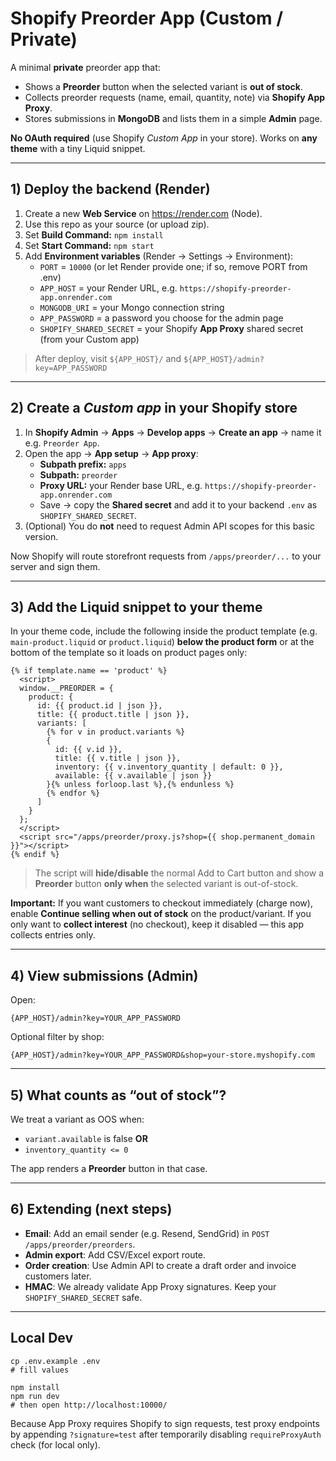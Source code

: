# Shopify Preorder App (Custom / Private)

A minimal **private** preorder app that:
- Shows a **Preorder** button when the selected variant is **out of stock**.
- Collects preorder requests (name, email, quantity, note) via **Shopify App Proxy**.
- Stores submissions in **MongoDB** and lists them in a simple **Admin** page.

**No OAuth required** (use Shopify *Custom App* in your store).
Works on **any theme** with a tiny Liquid snippet.

---

## 1) Deploy the backend (Render)

1. Create a new **Web Service** on https://render.com (Node).
2. Use this repo as your source (or upload zip).
3. Set **Build Command:** `npm install`
4. Set **Start Command:** `npm start`
5. Add **Environment variables** (Render → Settings → Environment):
   - `PORT` = `10000` (or let Render provide one; if so, remove PORT from .env)
   - `APP_HOST` = your Render URL, e.g. `https://shopify-preorder-app.onrender.com`
   - `MONGODB_URI` = your Mongo connection string
   - `APP_PASSWORD` = a password you choose for the admin page
   - `SHOPIFY_SHARED_SECRET` = your Shopify **App Proxy** shared secret (from your Custom app)

> After deploy, visit `${APP_HOST}/` and `${APP_HOST}/admin?key=APP_PASSWORD`

---

## 2) Create a *Custom app* in your Shopify store

1. In **Shopify Admin** → **Apps** → **Develop apps** → **Create an app** → name it e.g. `Preorder App`.
2. Open the app → **App setup** → **App proxy**:
   - **Subpath prefix:** `apps`
   - **Subpath:** `preorder`
   - **Proxy URL:** your Render base URL, e.g. `https://shopify-preorder-app.onrender.com`
   - Save → copy the **Shared secret** and add it to your backend `.env` as `SHOPIFY_SHARED_SECRET`.
3. (Optional) You do **not** need to request Admin API scopes for this basic version.

Now Shopify will route storefront requests from `/apps/preorder/...` to your server and sign them.

---

## 3) Add the Liquid snippet to your theme

In your theme code, include the following inside the product template (e.g. `main-product.liquid` or `product.liquid`) **below the product form** or at the bottom of the template so it loads on product pages only:

```liquid
{% if template.name == 'product' %}
  <script>
  window.__PREORDER = {
    product: {
      id: {{ product.id | json }},
      title: {{ product.title | json }},
      variants: [
        {% for v in product.variants %}
        {
          id: {{ v.id }},
          title: {{ v.title | json }},
          inventory: {{ v.inventory_quantity | default: 0 }},
          available: {{ v.available | json }}
        }{% unless forloop.last %},{% endunless %}
        {% endfor %}
      ]
    }
  };
  </script>
  <script src="/apps/preorder/proxy.js?shop={{ shop.permanent_domain }}"></script>
{% endif %}
```

> The script will **hide/disable** the normal Add to Cart button and show a **Preorder** button **only when** the selected variant is out-of-stock.

**Important:** If you want customers to checkout immediately (charge now), enable **Continue selling when out of stock** on the product/variant. If you only want to **collect interest** (no checkout), keep it disabled — this app collects entries only.

---

## 4) View submissions (Admin)

Open:
```
{APP_HOST}/admin?key=YOUR_APP_PASSWORD
```
Optional filter by shop:
```
{APP_HOST}/admin?key=YOUR_APP_PASSWORD&shop=your-store.myshopify.com
```

---

## 5) What counts as “out of stock”?
We treat a variant as OOS when:
- `variant.available` is false **OR**
- `inventory_quantity <= 0`

The app renders a **Preorder** button in that case.

---

## 6) Extending (next steps)

- **Email**: Add an email sender (e.g. Resend, SendGrid) in `POST /apps/preorder/preorders`.
- **Admin export**: Add CSV/Excel export route.
- **Order creation**: Use Admin API to create a draft order and invoice customers later.
- **HMAC**: We already validate App Proxy signatures. Keep your `SHOPIFY_SHARED_SECRET` safe.

---

## Local Dev

```
cp .env.example .env
# fill values

npm install
npm run dev
# then open http://localhost:10000/
```

Because App Proxy requires Shopify to sign requests, test proxy endpoints by appending `?signature=test` after temporarily disabling `requireProxyAuth` check (for local only).